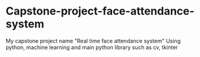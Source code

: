 # Capstone-project-face-attendance-system
My capstone project name "Real time face attendance system" 
Using python, machine learning and main python library such as cv, tkinter
